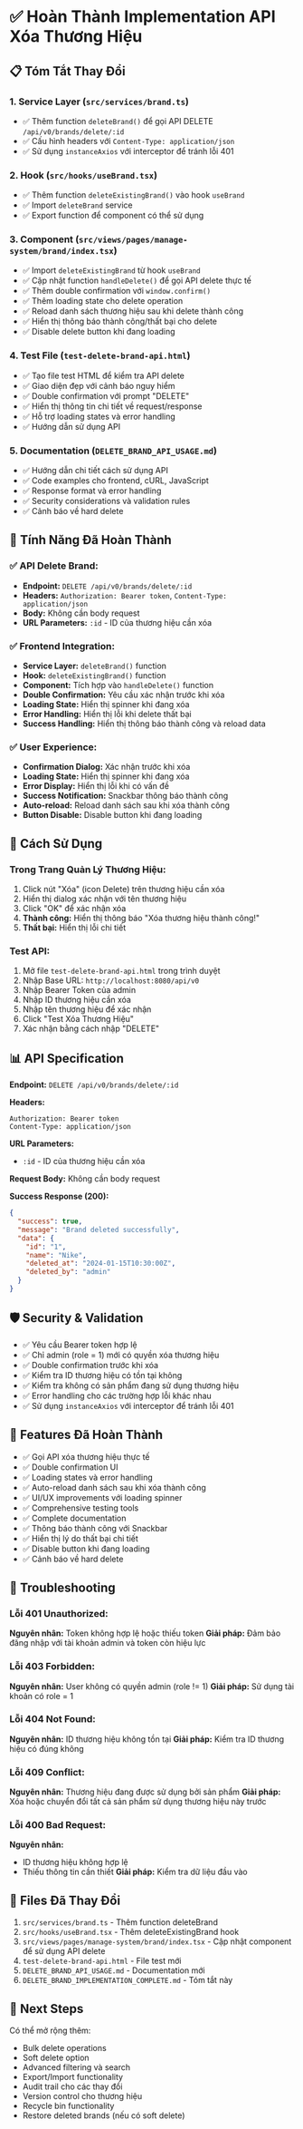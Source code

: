 # ✅ Hoàn Thành Implementation API Xóa Thương Hiệu

## 📋 Tóm Tắt Thay Đổi

### 1. Service Layer (`src/services/brand.ts`)
- ✅ Thêm function `deleteBrand()` để gọi API DELETE `/api/v0/brands/delete/:id`
- ✅ Cấu hình headers với `Content-Type: application/json`
- ✅ Sử dụng `instanceAxios` với interceptor để tránh lỗi 401

### 2. Hook (`src/hooks/useBrand.tsx`)
- ✅ Thêm function `deleteExistingBrand()` vào hook `useBrand`
- ✅ Import `deleteBrand` service
- ✅ Export function để component có thể sử dụng

### 3. Component (`src/views/pages/manage-system/brand/index.tsx`)
- ✅ Import `deleteExistingBrand` từ hook `useBrand`
- ✅ Cập nhật function `handleDelete()` để gọi API delete thực tế
- ✅ Thêm double confirmation với `window.confirm()`
- ✅ Thêm loading state cho delete operation
- ✅ Reload danh sách thương hiệu sau khi delete thành công
- ✅ Hiển thị thông báo thành công/thất bại cho delete
- ✅ Disable delete button khi đang loading

### 4. Test File (`test-delete-brand-api.html`)
- ✅ Tạo file test HTML để kiểm tra API delete
- ✅ Giao diện đẹp với cảnh báo nguy hiểm
- ✅ Double confirmation với prompt "DELETE"
- ✅ Hiển thị thông tin chi tiết về request/response
- ✅ Hỗ trợ loading states và error handling
- ✅ Hướng dẫn sử dụng API

### 5. Documentation (`DELETE_BRAND_API_USAGE.md`)
- ✅ Hướng dẫn chi tiết cách sử dụng API
- ✅ Code examples cho frontend, cURL, JavaScript
- ✅ Response format và error handling
- ✅ Security considerations và validation rules
- ✅ Cảnh báo về hard delete

## 🎯 Tính Năng Đã Hoàn Thành

### ✅ API Delete Brand:
- **Endpoint:** `DELETE /api/v0/brands/delete/:id`
- **Headers:** `Authorization: Bearer token`, `Content-Type: application/json`
- **Body:** Không cần body request
- **URL Parameters:** `:id` - ID của thương hiệu cần xóa

### ✅ Frontend Integration:
- **Service Layer:** `deleteBrand()` function
- **Hook:** `deleteExistingBrand()` function
- **Component:** Tích hợp vào `handleDelete()` function
- **Double Confirmation:** Yêu cầu xác nhận trước khi xóa
- **Loading State:** Hiển thị spinner khi đang xóa
- **Error Handling:** Hiển thị lỗi khi delete thất bại
- **Success Handling:** Hiển thị thông báo thành công và reload data

### ✅ User Experience:
- **Confirmation Dialog:** Xác nhận trước khi xóa
- **Loading State:** Hiển thị spinner khi đang xóa
- **Error Display:** Hiển thị lỗi khi có vấn đề
- **Success Notification:** Snackbar thông báo thành công
- **Auto-reload:** Reload danh sách sau khi xóa thành công
- **Button Disable:** Disable button khi đang loading

## 🔧 Cách Sử Dụng

### Trong Trang Quản Lý Thương Hiệu:
1. Click nút "Xóa" (icon Delete) trên thương hiệu cần xóa
2. Hiển thị dialog xác nhận với tên thương hiệu
3. Click "OK" để xác nhận xóa
4. **Thành công:** Hiển thị thông báo "Xóa thương hiệu thành công!"
5. **Thất bại:** Hiển thị lỗi chi tiết

### Test API:
1. Mở file `test-delete-brand-api.html` trong trình duyệt
2. Nhập Base URL: `http://localhost:8080/api/v0`
3. Nhập Bearer Token của admin
4. Nhập ID thương hiệu cần xóa
5. Nhập tên thương hiệu để xác nhận
6. Click "Test Xóa Thương Hiệu"
7. Xác nhận bằng cách nhập "DELETE"

## 📊 API Specification

**Endpoint:** `DELETE /api/v0/brands/delete/:id`

**Headers:**
```
Authorization: Bearer token
Content-Type: application/json
```

**URL Parameters:**
- `:id` - ID của thương hiệu cần xóa

**Request Body:**
Không cần body request

**Success Response (200):**
```json
{
  "success": true,
  "message": "Brand deleted successfully",
  "data": {
    "id": "1",
    "name": "Nike",
    "deleted_at": "2024-01-15T10:30:00Z",
    "deleted_by": "admin"
  }
}
```

## 🛡️ Security & Validation

- ✅ Yêu cầu Bearer token hợp lệ
- ✅ Chỉ admin (role = 1) mới có quyền xóa thương hiệu
- ✅ Double confirmation trước khi xóa
- ✅ Kiểm tra ID thương hiệu có tồn tại không
- ✅ Kiểm tra không có sản phẩm đang sử dụng thương hiệu
- ✅ Error handling cho các trường hợp lỗi khác nhau
- ✅ Sử dụng `instanceAxios` với interceptor để tránh lỗi 401

## 🎯 Features Đã Hoàn Thành

- ✅ Gọi API xóa thương hiệu thực tế
- ✅ Double confirmation UI
- ✅ Loading states và error handling
- ✅ Auto-reload danh sách sau khi xóa thành công
- ✅ UI/UX improvements với loading spinner
- ✅ Comprehensive testing tools
- ✅ Complete documentation
- ✅ Thông báo thành công với Snackbar
- ✅ Hiển thị lý do thất bại chi tiết
- ✅ Disable button khi đang loading
- ✅ Cảnh báo về hard delete

## 🔧 Troubleshooting

### Lỗi 401 Unauthorized:
**Nguyên nhân:** Token không hợp lệ hoặc thiếu token
**Giải pháp:** Đảm bảo đăng nhập với tài khoản admin và token còn hiệu lực

### Lỗi 403 Forbidden:
**Nguyên nhân:** User không có quyền admin (role != 1)
**Giải pháp:** Sử dụng tài khoản có role = 1

### Lỗi 404 Not Found:
**Nguyên nhân:** ID thương hiệu không tồn tại
**Giải pháp:** Kiểm tra ID thương hiệu có đúng không

### Lỗi 409 Conflict:
**Nguyên nhân:** Thương hiệu đang được sử dụng bởi sản phẩm
**Giải pháp:** Xóa hoặc chuyển đổi tất cả sản phẩm sử dụng thương hiệu này trước

### Lỗi 400 Bad Request:
**Nguyên nhân:** 
- ID thương hiệu không hợp lệ
- Thiếu thông tin cần thiết
**Giải pháp:** Kiểm tra dữ liệu đầu vào

## 📁 Files Đã Thay Đổi

1. `src/services/brand.ts` - Thêm function deleteBrand
2. `src/hooks/useBrand.tsx` - Thêm deleteExistingBrand hook
3. `src/views/pages/manage-system/brand/index.tsx` - Cập nhật component để sử dụng API delete
4. `test-delete-brand-api.html` - File test mới
5. `DELETE_BRAND_API_USAGE.md` - Documentation mới
6. `DELETE_BRAND_IMPLEMENTATION_COMPLETE.md` - Tóm tắt này

## 🚀 Next Steps

Có thể mở rộng thêm:
- Bulk delete operations
- Soft delete option
- Advanced filtering và search
- Export/Import functionality
- Audit trail cho các thay đổi
- Version control cho thương hiệu
- Recycle bin functionality
- Restore deleted brands (nếu có soft delete) 